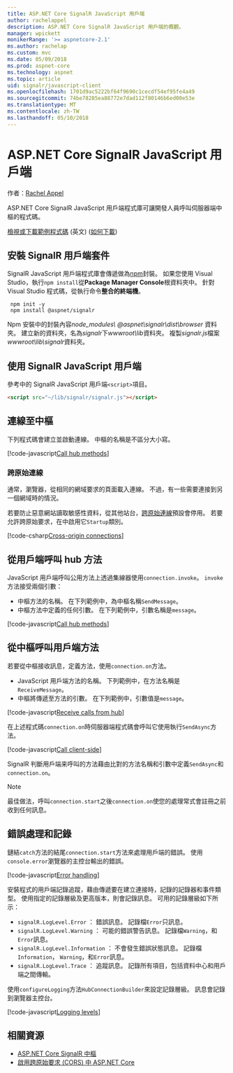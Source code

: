 ```yaml
---
title: ASP.NET Core SignalR JavaScript 用戶端
author: rachelappel
description: ASP.NET Core SignalR JavaScript 用戶端的概觀。
manager: wpickett
monikerRange: '>= aspnetcore-2.1'
ms.author: rachelap
ms.custom: mvc
ms.date: 05/09/2018
ms.prod: aspnet-core
ms.technology: aspnet
ms.topic: article
uid: signalr/javascript-client
ms.openlocfilehash: 1701d9ac5222bf64f9690c1cecdf54ef95fe4a49
ms.sourcegitcommit: 74be78285ea88772e7dad112f80146b6ed00e53e
ms.translationtype: MT
ms.contentlocale: zh-TW
ms.lasthandoff: 05/10/2018
---
```

# <a name="aspnet-core-signalr-javascript-client"></a>ASP.NET Core SignalR JavaScript 用戶端

作者：[Rachel Appel](http://twitter.com/rachelappel)

ASP.NET Core SignalR JavaScript 用戶端程式庫可讓開發人員呼叫伺服器端中樞的程式碼。

[檢視或下載範例程式碼](https://github.com/aspnet/Docs/tree/live/aspnetcore/signalr/javascript-client/sample) \(英文\) ([如何下載](xref:tutorials/index#how-to-download-a-sample))

## <a name="install-the-signalr-client-package"></a>安裝 SignalR 用戶端套件

SignalR JavaScript 用戶端程式庫會傳遞做為[npm](https://www.npmjs.com/)封裝。 如果您使用 Visual Studio，執行`npm install`從**Package Manager Console**根資料夾中。 針對 Visual Studio 程式碼，從執行命令**整合的終端機**。

  ```console
   npm init -y
   npm install @aspnet/signalr
  ```

Npm 安裝中的封裝內容*node_modules\\ @aspnet\signalr\dist\browser* 資料夾。 建立新的資料夾，名為*signalr*下*wwwroot\\lib*資料夾。 複製*signalr.js*檔案*wwwroot\lib\signalr*資料夾。

## <a name="use-the-signalr-javascript-client"></a>使用 SignalR JavaScript 用戶端

參考中的 SignalR JavaScript 用戶端`<script>`項目。

```html
<script src="~/lib/signalr/signalr.js"></script>
```

## <a name="connect-to-a-hub"></a>連線至中樞

下列程式碼會建立並啟動連線。 中樞的名稱是不區分大小寫。

[!code-javascript[Call hub methods](javascript-client/sample/wwwroot/js/chat.js?range=9-12,28)]

### <a name="cross-origin-connections"></a>跨原始連線

通常，瀏覽器，從相同的網域要求的頁面載入連線。 不過，有一些需要連接到另一個網域時的情況。

若要防止惡意網站讀取敏感性資料，從其他站台，[跨原始連線](xref:security/cors)預設會停用。 若要允許跨原始要求，在中啟用它`Startup`類別。

[!code-csharp[Cross-origin connections](javascript-client/sample/Startup.cs?highlight=29-35,56)]

## <a name="call-hub-methods-from-client"></a>從用戶端呼叫 hub 方法

JavaScript 用戶端呼叫公用方法上透過集線器使用`connection.invoke`。 `invoke`方法接受兩個引數：

* 中樞方法的名稱。 在下列範例中，為中樞名稱`SendMessage`。
* 中樞方法中定義的任何引數。 在下列範例中，引數名稱是`message`。

[!code-javascript[Call hub methods](javascript-client/sample/wwwroot/js/chat.js?range=24)]

## <a name="call-client-methods-from-hub"></a>從中樞呼叫用戶端方法

若要從中樞接收訊息，定義方法，使用`connection.on`方法。

* JavaScript 用戶端方法的名稱。 下列範例中，在方法名稱是`ReceiveMessage`。
* 中樞將傳遞至方法的引數。 在下列範例中，引數值是`message`。

[!code-javascript[Receive calls from hub](javascript-client/sample/wwwroot/js/chat.js?range=14-19)]

在上述程式碼`connection.on`時伺服器端程式碼會呼叫它使用執行`SendAsync`方法。

[!code-javascript[Call client-side](javascript-client/sample/hubs/chathub.cs?range=8-11)]

SignalR 判斷用戶端来呼叫的方法藉由比對的方法名稱和引數中定義`SendAsync`和`connection.on`。

> [!NOTE]
> 最佳做法，呼叫`connection.start`之後`connection.on`使您的處理常式會註冊之前收到任何訊息。

## <a name="error-handling-and-logging"></a>錯誤處理和記錄

鏈結`catch`方法的結尾`connection.start`方法來處理用戶端的錯誤。 使用`console.error`瀏覽器的主控台輸出的錯誤。

[!code-javascript[Error handling](javascript-client/sample/wwwroot/js/chat.js?range=28)]

安裝程式的用戶端記錄追蹤，藉由傳遞要在建立連接時，記錄的記錄器和事件類型。 使用指定的記錄層級及更高版本，則會記錄訊息。 可用的記錄層級如下所示：

* `signalR.LogLevel.Error` ： 錯誤訊息。 記錄檔`Error`只訊息。
* `signalR.LogLevel.Warning` ： 可能的錯誤警告訊息。 記錄檔`Warning`，和`Error`訊息。
* `signalR.LogLevel.Information` ： 不會發生錯誤狀態訊息。 記錄檔`Information`， `Warning`，和`Error`訊息。
* `signalR.LogLevel.Trace` ： 追蹤訊息。 記錄所有項目，包括資料中心和用戶端之間傳輸。

使用`configureLogging`方法`HubConnectionBuilder`來設定記錄層級。 訊息會記錄到瀏覽器主控台。

[!code-javascript[Logging levels](javascript-client/sample/wwwroot/js/chat.js?range=9-12)]

## <a name="related-resources"></a>相關資源

* [ASP.NET Core SignalR 中樞](xref:signalr/hubs)
* [啟用跨原始要求 (CORS) 中 ASP.NET Core](xref:security/cors)